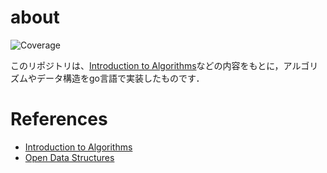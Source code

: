 # about
![Coverage](https://img.shields.io/badge/Coverage-92.9%25-brightgreen)

このリポジトリは、[Introduction to Algorithms](https://mitpress.mit.edu/9780262046305/introduction-to-algorithms/)などの内容をもとに，アルゴリズムやデータ構造をgo言語で実装したものです．

# References
- [Introduction to Algorithms](https://mitpress.mit.edu/9780262046305/introduction-to-algorithms/)
- [Open Data Structures](https://opendatastructures.org/)
